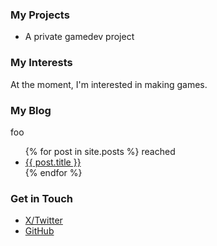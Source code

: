 ### My Projects
<ul>
<li>A private gamedev project</li>
</ul>

### My Interests
At the moment, I'm interested in making games.

### My Blog
foo
<ul>
{% for post in site.posts %}
reached 
<li>
<a href="{{ post.url }}">{{ post.title }}</a>
</li>
{% endfor %}
</ul>

### Get in Touch
<ul>
<li><a href="https://twitter.com/{{ site.x_username }}">X/Twitter</a></li>
<li><a href="https://github.com/{{ site.github_username }}">GitHub</a></li>
</ul>
